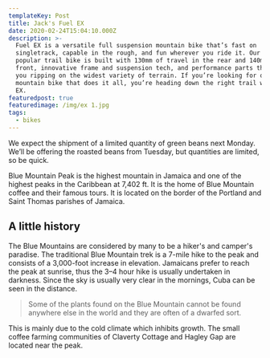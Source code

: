 ```yaml
---
templateKey: Post
title: Jack's Fuel EX
date: 2020-02-24T15:04:10.000Z
description: >-
  Fuel EX is a versatile full suspension mountain bike that’s fast on
  singletrack, capable in the rough, and fun wherever you ride it. Our most
  popular trail bike is built with 130mm of travel in the rear and 140mm up
  front, innovative frame and suspension tech, and performance parts that keep
  you ripping on the widest variety of terrain. If you’re looking for one
  mountain bike that does it all, you’re heading down the right trail with Fuel
  EX.
featuredpost: true
featuredimage: /img/ex 1.jpg
tags:
  - bikes
---
```

We expect the shipment of a limited quantity of green beans next Monday. We’ll be offering the roasted beans from Tuesday, but quantities are limited, so be quick.

Blue Mountain Peak is the highest mountain in Jamaica and one of the highest peaks in the Caribbean at 7,402 ft. It is the home of Blue Mountain coffee and their famous tours. It is located on the border of the Portland and Saint Thomas parishes of Jamaica.

## A little history

The Blue Mountains are considered by many to be a hiker's and camper's paradise. The traditional Blue Mountain trek is a 7-mile hike to the peak and consists of a 3,000-foot increase in elevation. Jamaicans prefer to reach the peak at sunrise, thus the 3–4 hour hike is usually undertaken in darkness. Since the sky is usually very clear in the mornings, Cuba can be seen in the distance.

> Some of the plants found on the Blue Mountain cannot be found anywhere else in the world and they are often of a dwarfed sort.

This is mainly due to the cold climate which inhibits growth. The small coffee farming communities of Claverty Cottage and Hagley Gap are located near the peak.
